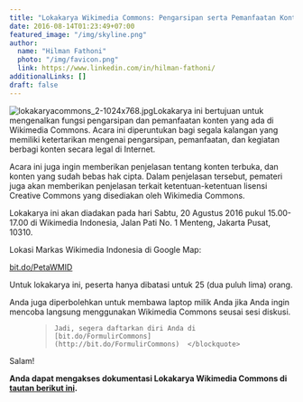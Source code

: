 ```yaml
---
title: "Lokakarya Wikimedia Commons: Pengarsipan serta Pemanfaatan Konten Terbuka dan Bebas Hak Cipta"
date: 2016-08-14T01:23:49+07:00
featured_image: "/img/skyline.png"
author:
  name: "Hilman Fathoni"
  photo: "/img/favicon.png"
  link: https://www.linkedin.com/in/hilman-fathoni/
additionalLinks: []
draft: false
---
```


<img src="../../uploads/lokakaryacommons_2-1024x768.jpg" alt="lokakaryacommons_2-1024x768.jpg" class="img-fluid w-sm-50 float-sm-end ms-sm-5 mt-3 mb-4">Lokakarya ini bertujuan untuk mengenalkan fungsi pengarsipan dan pemanfaatan konten yang ada di Wikimedia Commons. Acara ini diperuntukan bagi segala kalangan yang memiliki ketertarikan mengenai pengarsipan, pemanfaatan, dan kegiatan berbagi konten secara legal di Internet.

Acara ini juga ingin memberikan penjelasan tentang konten terbuka, dan konten yang sudah bebas hak cipta. Dalam penjelasan tersebut, pemateri juga akan memberikan penjelasan terkait ketentuan-ketentuan lisensi Creative Commons yang disediakan oleh Wikimedia Commons.

Lokakarya ini akan diadakan pada hari Sabtu, 20 Agustus 2016 pukul 15.00-17.00 di Wikimedia Indonesia, Jalan Pati No. 1 Menteng, Jakarta Pusat, 10310.

Lokasi Markas Wikimedia Indonesia di Google Map:

[bit.do/PetaWMID](http://bit.do/PetaWMID)

Untuk lokakarya ini, peserta hanya dibatasi untuk 25 (dua puluh lima) orang.

Anda juga diperbolehkan untuk membawa laptop milik Anda jika Anda ingin mencoba langsung menggunakan Wikimedia Commons seusai sesi diskusi.

<figure class="my-5">

  <blockquote class="blockquote">

    Jadi, segera daftarkan diri Anda di [bit.do/FormulirCommons](http://bit.do/FormulirCommons)  </blockquote>

</figure>

Salam!

**Anda dapat mengakses dokumentasi Lokakarya Wikimedia Commons di [tautan berikut ini](https://commons.wikimedia.org/wiki/Category:Lokakarya_Wikimedia_Commons).**